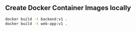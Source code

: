 ## Create Docker Container Images locally

```bash
docker build -t backend:v1 .
docker build -t web-app:v1 .
```
